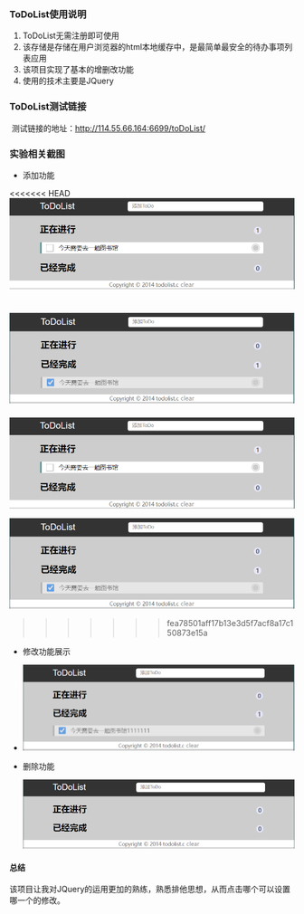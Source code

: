 ### ToDoList使用说明

1. ToDoList无需注册即可使用
2. 该存储是存储在用户浏览器的html本地缓存中，是最简单最安全的待办事项列表应用
3. 该项目实现了基本的增删改功能
4. 使用的技术主要是JQuery

### ToDoList测试链接

​	测试链接的地址：<a href="http://114.55.66.164:6699/toDoList/">http://114.55.66.164:6699/toDoList/</a>

### 实验相关截图

- 添加功能

<<<<<<< HEAD
  ![add01](https://github.com/xuan6688/todoList/raw/master/typora-user-images/1602126804842.png)

  ![add02](https://raw.githubusercontent.com/xuan6688/todoList/master/typora-user-images/1602126826690.png)
=======
  ![1602126804842](https://github.com/xuan6688/todoList/blob/master/typora-user-images/1602126804842.png)

  ![1602126826690](https://github.com/xuan6688/todoList/blob/master/typora-user-images/1602126826690.png)
>>>>>>> fea78501aff17b13e3d5f7acf8a17c150873e15a

- 修改功能展示

- ![1602126858215](https://github.com/xuan6688/todoList/raw/master/typora-user-images/1602126858215.png)

- 删除功能

  ![1602126893508](https://github.com/xuan6688/todoList/raw/master/typora-user-images/1602126893508.png)

#### 总结

该项目让我对JQuery的运用更加的熟练，熟悉排他思想，从而点击哪个可以设置哪一个的修改。
